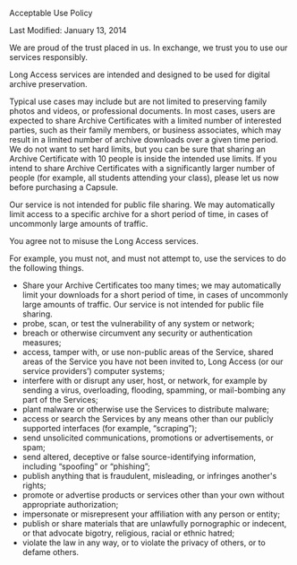 Acceptable Use Policy

Last Modified: January 13, 2014

We are proud of the trust placed in us. In exchange, we trust you to
use our services responsibly.

Long Access services are intended and designed to be used for digital
archive preservation.

Typical use cases may include but are not limited to preserving
family photos and videos, or professional documents. In most cases,
users are expected to share Archive Certificates with a limited
number of interested parties, such as their family members, or
business associates, which may result in a limited number of archive
downloads over a given time period. We do not want to set hard
limits, but you can be sure that sharing an Archive Certificate with
10 people is inside the intended use limits. If you intend to share
Archive Certificates with a significantly larger number of people
(for example, all students attending your class), please let us now
before purchasing a Capsule.

Our service is not intended for public file sharing. We may
automatically limit access to a specific archive for a short period
of time, in cases of uncommonly large amounts of traffic.

You agree not to misuse the Long Access services.

For example, you must not, and must not attempt to, use the services
to do the following things.

- Share your Archive Certificates too many times; we may
automatically limit your downloads for a short period of time, in
cases of uncommonly large amounts of traffic. Our service is not
intended for public file sharing.
- probe, scan, or test the vulnerability of any system or network;
- breach or otherwise circumvent any security or authentication
measures;
- access, tamper with, or use non-public areas of the Service, shared
areas of the Service you have not been invited to, Long Access (or
our service providers’) computer systems;
- interfere with or disrupt any user, host, or network, for example
by sending a virus, overloading, flooding, spamming, or mail-bombing
any part of the Services;
- plant malware or otherwise use the Services to distribute malware;
- access or search the Services by any means other than our publicly
supported interfaces (for example, “scraping”);
- send unsolicited communications, promotions or advertisements, or
spam;
- send altered, deceptive or false source-identifying information,
including “spoofing” or “phishing”;
- publish anything that is fraudulent, misleading, or infringes
another's rights;
- promote or advertise products or services other than your own
without appropriate authorization;
- impersonate or misrepresent your affiliation with any person or
entity;
- publish or share materials that are unlawfully pornographic or
indecent, or that advocate bigotry, religious, racial or ethnic
hatred;
- violate the law in any way, or to violate the privacy of others, or
to defame others.
